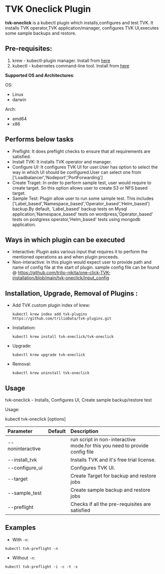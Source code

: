 # TVK Oneclick Plugin

**tvk-oneclick** is a kubectl plugin which installs,configures and test TVK.
It installs TVK operator,TVK application/manager, configures TVK UI,executes 
some sample backups and restore.

## Pre-requisites:

1. krew - kubectl-plugin manager. Install from [here](https://krew.sigs.k8s.io/docs/user-guide/setup/install/)
2. kubectl - kubernetes command-line tool. Install from [here](https://kubernetes.io/docs/tasks/tools/install-kubectl/)

**Supported OS and Architectures**:

OS:
- Linux
- darwin

Arch:
- amd64
- x86


## Performs below tasks

- Preflight:
	It does preflight checks to ensure that all requirements are satisfied.
- Install TVK:
	It installs TVK operator and manager.
- Configure UI:
        It configures TVK UI for user.User has option to select the way in which
        UI should be configured.User can select one from ['Loadbalancer','Nodeport','PortForwarding']
- Create Traget:
	In order to perform sample test, user would require to create target.
        So this option allows user to create S3 or NFS based target.
- Sample Test:
        Plugin allow user to run some sample test. This includes ['Label_based','Namespace_based','Operator_based','Helm_based']
        backup.By default, 'Label_based' backup tests on Mysql application,'Namespace_based' tests on
        wordpress,'Operator_based' tests on postgress operator,'Helm_based' tests using mongodb application.

## Ways in which plugin can be executed

- Interactive:
        Plugin asks various input that requires it to perform the mentioned operations 
        as and when plugin proceeds.
- Non-interactive:
	In this plugin would expect user to provide path and name of config file at the
        start of plugin.
 	sample config file can be found @
        https://github.com/trilio-nikita/one-click-TVK-installation/blob/main/tvk-oneclick/input_config


## Installation, Upgrade, Removal of Plugins :

- Add TVK custom plugin index of krew:

  ```
  kubectl krew index add tvk-plugins https://github.com/trilioData/tvk-plugins.git
  ```

- Installation:

    ```
    kubectl krew install tvk-oneclick/tvk-oneclick
  ```  

- Upgrade:

    ```
    kubectl krew upgrade tvk-oneclick
  ```  

- Removal:

 	```
 	kubectl krew uninstall tvk-oneclick
  ```  

## Usage

tvk-oneclick - Installs, Configures UI, Create sample backup/restore test

Usage:

kubectl tvk-oneclick [options] 

| Parameter                 | Default       | Description   |
| :------------------------ |:-------------:| :-------------|
| --noninteractive          |               |run script in non-interactive mode.for this you need to provide config file
| --install_tvk             |               |Installs TVK and it's free trial license.
| --configure_ui            |               |Configures TVK UI.
| --target                  |		    | Create Target for backup and restore jobs
| --sample_test		    |		    | Create sample backup and restore jobs
| --preflight		    |		    | Checks if all the pre-requisites are satisfied


## Examples

- With `-n`:

```shell script
kubectl tvk-preflight -n
```

- Without `-n`:

```shell script
kubectl tvk-preflight -i -c -t -s
```
